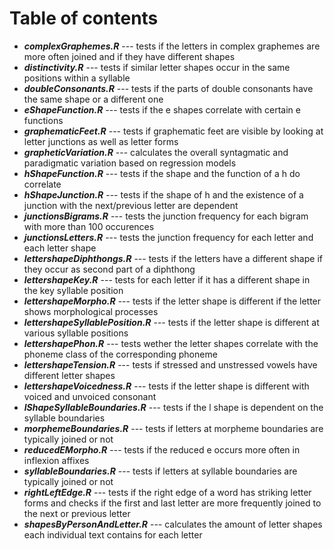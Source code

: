 # Table of contents

- ***complexGraphemes.R*** --- tests if the letters in complex graphemes are more often joined and if they have different shapes   
- ***distinctivity.R*** --- tests if similar letter shapes occur in the same positions within a syllable  
- ***doubleConsonants.R*** --- tests if the parts of double consonants have the same shape or a different one  
- ***eShapeFunction.R*** --- tests if the e shapes correlate with certain e functions  
- ***graphematicFeet.R*** --- tests if graphematic feet are visible by looking at letter junctions as well as letter forms   
- ***grapheticVariation.R*** --- calculates the overall syntagmatic and paradigmatic variation based on regression models
- ***hShapeFunction.R*** --- tests if the shape and the function of a h do correlate
- ***hShapeJunction.R*** --- tests if the shape of h and the existence of a junction with the next/previous letter are dependent
- ***junctionsBigrams.R*** --- tests the junction frequency for each bigram with more than 100 occurences
- ***junctionsLetters.R*** --- tests the junction frequency for each letter and each letter shape   
- ***lettershapeDiphthongs.R*** --- tests if the letters have a different shape if they occur as second part of a diphthong 
- ***lettershapeKey.R*** --- tests for each letter if it has a different shape in the key syllable position   
- ***lettershapeMorpho.R*** --- tests if the letter shape is different if the letter shows morphological processes 
- ***lettershapeSyllablePosition.R*** --- tests if the letter shape is different at various syllable positions   
- ***lettershapePhon.R*** --- tests wether the letter shapes correlate with the phoneme class of the corresponding phoneme   
- ***lettershapeTension.R*** --- tests if stressed and unstressed vowels have different letter shapes
- ***lettershapeVoicedness.R*** --- tests if the letter shape is different with voiced and unvoiced consonant
- ***lShapeSyllableBoundaries.R*** --- tests if the l shape is dependent on the syllable boundaries   
- ***morphemeBoundaries.R*** --- tests if letters at morpheme boundaries are typically joined or not
- ***reducedEMorpho.R*** --- tests if the reduced e occurs more often in inflexion affixes   
- ***syllableBoundaries.R*** --- tests if letters at syllable boundaries are typically joined or not
- ***rightLeftEdge.R*** --- tests if the right edge of a word has striking letter forms and checks if the first and last letter are more frequently joined to the next or previous letter   
- ***shapesByPersonAndLetter.R*** --- calculates the amount of letter shapes each individual text contains for each letter      
